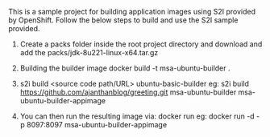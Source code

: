 This is a sample project for building application images using S2I provided by OpenShift. Follow the below steps to build and use the S2I sample provided.

1) Create a packs folder inside the root project directory and download and add the packs/jdk-8u221-linux-x64.tar.gz

2) Building the builder image
docker build -t msa-ubuntu-builder .

3) s2i build <source code path/URL> ubuntu-basic-builder <application image>
eg:
s2i build https://github.com/ajanthanblog/greeting.git msa-ubuntu-builder msa-ubuntu-builder-appimage

4) You can then run the resulting image via:
docker run <application image>
eg:
docker run -d -p 8097:8097 msa-ubuntu-builder-appimage